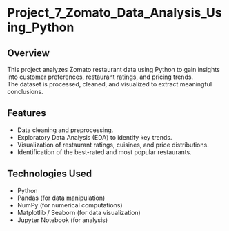  # Project_7_Zomato_Data_Analysis_Using_Python    
                 
## Overview     
This project analyzes Zomato restaurant data using Python to gain insights into customer preferences, restaurant ratings, and pricing trends.     
The dataset is processed, cleaned, and visualized to extract meaningful conclusions. 
  
## Features
- Data cleaning and preprocessing.
- Exploratory Data Analysis (EDA) to identify key trends. 
- Visualization of restaurant ratings, cuisines, and price distributions.
- Identification of the best-rated and most popular restaurants.
 
## Technologies Used
- Python
- Pandas (for data manipulation)
- NumPy (for numerical computations)
- Matplotlib / Seaborn (for data visualization)
- Jupyter Notebook (for analysis)

